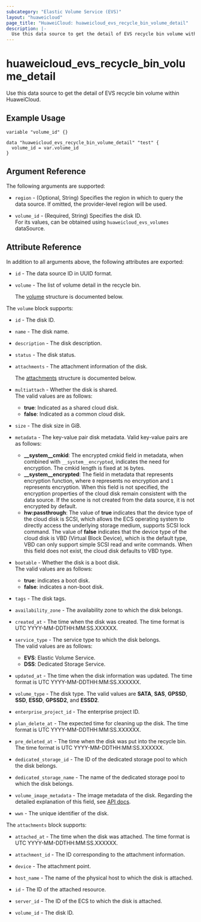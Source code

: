 ```yaml
---
subcategory: "Elastic Volume Service (EVS)"
layout: "huaweicloud"
page_title: "HuaweiCloud: huaweicloud_evs_recycle_bin_volume_detail"
description: |-
  Use this data source to get the detail of EVS recycle bin volume within HuaweiCloud.
---
```


# huaweicloud_evs_recycle_bin_volume_detail

Use this data source to get the detail of EVS recycle bin volume within HuaweiCloud.

## Example Usage

```hcl
variable "volume_id" {}

data "huaweicloud_evs_recycle_bin_volume_detail" "test" {
  volume_id = var.volume_id
}
```

## Argument Reference

The following arguments are supported:

* `region` - (Optional, String) Specifies the region in which to query the data source.
  If omitted, the provider-level region will be used.

* `volume_id` - (Required, String) Specifies the disk ID.  
  For its values, can be obtained using `huaweicloud_evs_volumes` dataSource.

## Attribute Reference

In addition to all arguments above, the following attributes are exported:

* `id` - The data source ID in UUID format.

* `volume` - The list of volume detail in the recycle bin.

  The [volume](#volume_struct) structure is documented below.

<a name="volume_struct"></a>
The `volume` block supports:

* `id` - The disk ID.

* `name` - The disk name.

* `description` - The disk description.

* `status` - The disk status.

* `attachments` - The attachment information of the disk.

  The [attachments](#attachments_struct) structure is documented below.

* `multiattach` - Whether the disk is shared.  
  The valid values are as follows:
  + **true**: Indicated as a shared cloud disk.
  + **false**: Indicated as a common cloud disk.

* `size` - The disk size in GiB.

* `metadata` - The key-value pair disk metadata. Valid key-value pairs are as follows:
  + **__system__cmkid**: The encrypted cmkid field in metadata, when combined with `__system__encrypted`, indicates the
    need for encryption. The cmkid length is fixed at `36` bytes.
  + **__system__encrypted**: The field in metadata that represents encryption function, where `0` represents no
    encryption and `1` represents encryption. When this field is not specified, the encryption properties of the cloud
    disk remain consistent with the data source. If the scene is not created from the data source, it is not encrypted
    by default.
  + **hw:passthrough**: The value of **true** indicates that the device type of the cloud disk is SCSI, which allows the
    ECS operating system to directly access the underlying storage medium, supports SCSI lock command.
    The value of **false** indicates that the device type of the cloud disk is VBD (Virtual Block Device), which is the
    default type, VBD can only support simple SCSI read and write commands.
    When this field does not exist, the cloud disk defaults to VBD type.

* `bootable` - Whether the disk is a boot disk.  
  The valid values are as follows:
  + **true**: indicates a boot disk.
  + **false**: indicates a non-boot disk.

* `tags` - The disk tags.

* `availability_zone` - The availability zone to which the disk belongs.

* `created_at` - The time when the disk was created. The time format is UTC YYYY-MM-DDTHH:MM:SS.XXXXXX.

* `service_type` - The service type to which the disk belongs.  
  The valid values are as follows:
  + **EVS**: Elastic Volume Service.
  + **DSS**: Dedicated Storage Service.

* `updated_at` - The time when the disk information was updated. The time format is UTC YYYY-MM-DDTHH:MM:SS.XXXXXX.

* `volume_type` - The disk type. The valid values are **SATA**, **SAS**, **GPSSD**, **SSD**, **ESSD**, **GPSSD2**,
  and **ESSD2**.

* `enterprise_project_id` - The enterprise project ID.

* `plan_delete_at` - The expected time for cleaning up the disk. The time format is UTC YYYY-MM-DDTHH:MM:SS.XXXXXX.

* `pre_deleted_at` - The time when the disk was put into the recycle bin.
  The time format is UTC YYYY-MM-DDTHH:MM:SS.XXXXXX.

* `dedicated_storage_id` - The ID of the dedicated storage pool to which the disk belongs.

* `dedicated_storage_name` - The name of the dedicated storage pool to which the disk belongs.

* `volume_image_metadata` - The image metadata of the disk. Regarding the detailed explanation of this field,
  see [API docs](https://support.huaweicloud.com/intl/en-us/api-ims/ims_03_0703.html).

* `wwn` - The unique identifier of the disk.

<a name="attachments_struct"></a>
The `attachments` block supports:

* `attached_at` - The time when the disk was attached. The time format is UTC YYYY-MM-DDTHH:MM:SS.XXXXXX.

* `attachment_id` - The ID corresponding to the attachment information.

* `device` - The attachment point.

* `host_name` - The name of the physical host to which the disk is attached.

* `id` - The ID of the attached resource.

* `server_id` - The ID of the ECS to which the disk is attached.

* `volume_id` - The disk ID.
